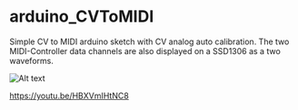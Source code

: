 # arduino_CVToMIDI
Simple CV to MIDI arduino sketch with CV analog auto calibration. The two MIDI-Controller data channels are also displayed on a SSD1306 as a two waveforms.

![Alt text](resources/arduino_CVtoMIDI.jpg?raw=true "CVToMIDI prototype")

https://youtu.be/HBXVmIHtNC8 
